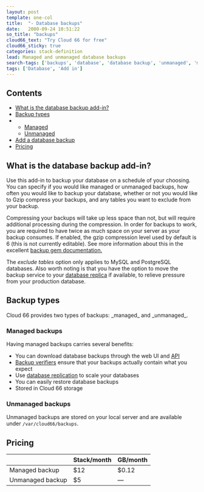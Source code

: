 ```yaml
---
layout: post
template: one-col
title:  "- Database backups"
date:   2080-09-24 10:51:22
so_title: "backups"
cloud66_text: "Try Cloud 66 for free"
cloud66_sticky: true
categories: stack-definition
lead: Managed and unmanaged database backups
search-tags: ['backups', 'database', 'database backup', 'unmanaged', 'managed']
tags: ['Database', 'Add in']
---
```


<h2>Contents</h2>
<ul class="page-toc">
	<li>
		<a href="#intro">What is the database backup add-in?</a>
	</li>
	<li>
		<a href="#types">Backup types</a>
	</li>
    <li>
        <ul>
        <li><a href="#managed">Managed</a></li>
        <li><a href="#unmanaged">Unmanaged</a></li>
        </ul>
    </li>    
    <li>
        <a href="#add">Add a database backup</a>
    </li>
	<li>
		<a href="#pricing">Pricing</a>
	</li>
</ul>

<h2 id="intro">What is the database backup add-in?</h2>
Use this add-in to backup your database on a schedule of your choosing. You can specify if you would like managed or unmanaged backups, how often you would like to backup your database, whether or not you would like to Gzip compress your backups, and any tables you want to exclude from your backup.

Compressing your backups will take up less space than not, but will require additional processing during the compression. In order for backups to work, you are required to have twice as much space on your server as your backup consumes. If enabled, the gzip compression level used by default is 6 (this is not currently editable). See more information about this in the excellent <a href='https://github.com/meskyanichi/backup/wiki/Compressors' target='_blank'>backup gem documentation.</a>

The <i>exclude tables</i> option only applies to MySQL and PostgreSQL databases. Also worth noting is that you have the option to move the backup service to your [database replica](#) if available, to relieve pressure from your production database.

<h2 id="types">Backup types</h2>
Cloud 66 provides two types of backups: _managed_ and _unmanaged_.

<h3 id="managed">Managed backups</h3>
Having managed backups carries several benefits:

- You can download database backups through the web UI and [API](#)
- [Backup verifiers](#) ensure that your backups actually contain what you expect
- Use [database replication](#) to scale your databases
- You can easily restore database backups
- Stored in Cloud 66 storage

<h3 id="unmanaged">Unmanaged backups</h3>

Unmanaged backups are stored on your local server and are available under `/var/cloud66/backups`.

<h2 id="pricing">Pricing</h2>

<table class='table table-bordered table-striped table-small'>
    <thead>
        <tr>
            <th align="center"></th>
            <th align="center">Stack/month</th>
            <th align="center">GB/month</th>
        </tr>
    </thead>
    <tbody>
        <tr>
            <td>Managed backup</td>
            <td>$12</td>
            <td>$0.12</td>
        </tr>
        <tr>
            <td>Unmanaged backup</td>
            <td>$5</td>
            <td>&mdash;</td>
        </tr>
    </tbody>
</table>
